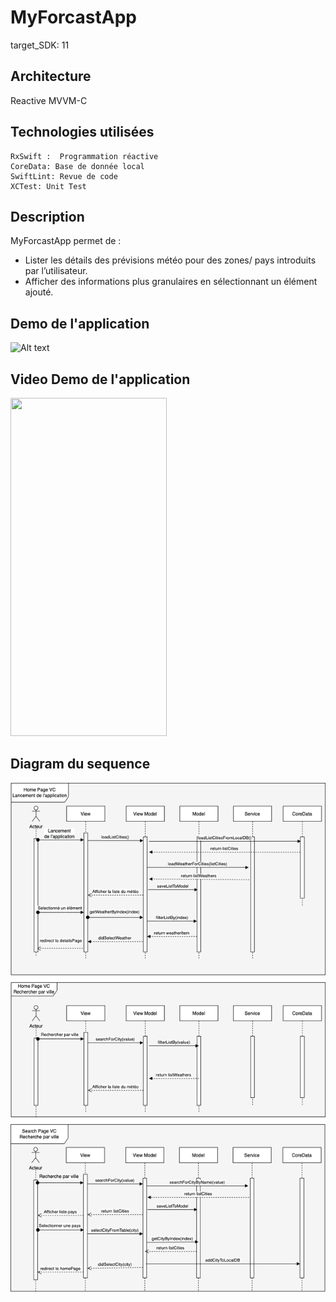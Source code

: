 # MyForcastApp
target_SDK: 11

## Architecture
Reactive MVVM-C

## Technologies utilisées

    RxSwift :  Programmation réactive
    CoreData: Base de donnée local
    SwiftLint: Revue de code
    XCTest: Unit Test

## Description
MyForcastApp permet de :
* Lister les détails des prévisions météo pour des zones/ pays introduits par l’utilisateur.
* Afficher des informations plus granulaires en sélectionnant un élément ajouté.

## Demo de l'application
![Alt text](ReadMeImages/demo_img_app.png?raw=true "Demo")

## Video Demo de l'application
<img src="ReadMeImages/demo_video.GIF" width="250" height="541" />

## Diagram du sequence
![Alt text](ReadMeImages/seq_diagram.png?raw=true "Diagram du sequence")
